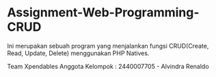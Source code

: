 # Assignment-Web-Programming-CRUD
Ini merupakan sebuah program yang menjalankan fungsi CRUD(Create, Read, Update, Delete) menggunakan PHP Natives. 

Team Xpendables
Anggota Kelompok :
2440007705 - Alvindra Renaldo
